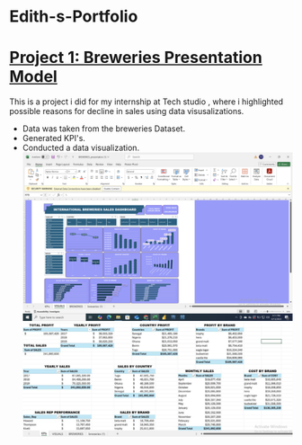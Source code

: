 # Edith-s-Portfolio
# [Project 1: Breweries Presentation Model](https://github.com/Edith1290/Breweries-Presentation-)
This is a project i did for my internship at Tech studio , where i highlighted possible reasons for decline in sales using data visusalizations.
* Data was taken from the breweries Dataset.
* Generated KPI's.
* Conducted a data visualization.
![image alt](https://github.com/Edith1290/Edith-s-Portfolio/blob/7e015ecc066c111bc4858626d9aa7f651c3f5383/Screenshot%202025-03-31%20at%2017.30.35.png)
![image alt](https://github.com/Edith1290/Edith-s-Portfolio/blob/c6c5ed7cd8d86446f50e50111bf6f4f3784ec0c9/key%20performance%20indicators)
